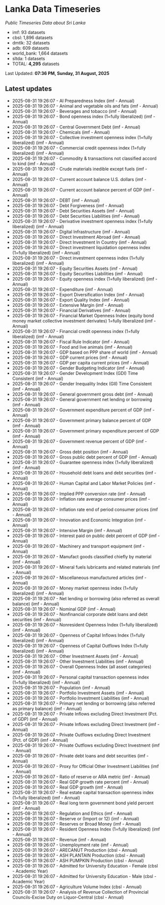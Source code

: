 # Lanka Data Timeseries
*Public Timeseries Data about Sri Lanka*

* imf: 93 datasets
* cbsl: 1,896 datasets
* dmtlk: 32 datasets
* adb: 609 datasets
* world_bank: 1,664 datasets
* sltda: 1 datasets
* TOTAL: **4,295** datasets

Last Updated: **07:36 PM, Sunday, 31 August, 2025**

## Latest updates

* 2025-08-31 19:26:07 - AI Preparedness Index (imf - Annual)
* 2025-08-31 19:26:07 - Animal and vegetable oils and fats (imf - Annual)
* 2025-08-31 19:26:07 - Beverages and tobacco (imf - Annual)
* 2025-08-31 19:26:07 - Bond openness index (1=fully liberalized) (imf - Annual)
* 2025-08-31 19:26:07 - Central Government Debt (imf - Annual)
* 2025-08-31 19:26:07 - Chemicals (imf - Annual)
* 2025-08-31 19:26:07 - Collective investment openness index (1=fully liberalized) (imf - Annual)
* 2025-08-31 19:26:07 - Commercial credit openness index (1=fully liberalized) (imf - Annual)
* 2025-08-31 19:26:07 - Commodity & transactions not classified accord to kind (imf - Annual)
* 2025-08-31 19:26:07 - Crude materials inedible except fuels (imf - Annual)
* 2025-08-31 19:26:07 - Current account balance U.S. dollars (imf - Annual)
* 2025-08-31 19:26:07 - Current account balance percent of GDP (imf - Annual)
* 2025-08-31 19:26:07 - DEBT (imf - Annual)
* 2025-08-31 19:26:07 - Debt Forgiveness (imf - Annual)
* 2025-08-31 19:26:07 - Debt Securities Assets (imf - Annual)
* 2025-08-31 19:26:07 - Debt Securities Liabilities (imf - Annual)
* 2025-08-31 19:26:07 - Derivative investment openness index (1=fully liberalized) (imf - Annual)
* 2025-08-31 19:26:07 - Digital Infrastructure (imf - Annual)
* 2025-08-31 19:26:07 - Direct Investment Abroad (imf - Annual)
* 2025-08-31 19:26:07 - Direct Investment In Country (imf - Annual)
* 2025-08-31 19:26:07 - Direct investment liquidation openness index (1=fully liberalized) (imf - Annual)
* 2025-08-31 19:26:07 - Direct investment openness index (1=fully liberalized) (imf - Annual)
* 2025-08-31 19:26:07 - Equity Securities Assets (imf - Annual)
* 2025-08-31 19:26:07 - Equity Securities Liabilities (imf - Annual)
* 2025-08-31 19:26:07 - Equity openness index (1=fully liberalized) (imf - Annual)
* 2025-08-31 19:26:07 - Expenditure (imf - Annual)
* 2025-08-31 19:26:07 - Export Diversification Index (imf - Annual)
* 2025-08-31 19:26:07 - Export Quality Index (imf - Annual)
* 2025-08-31 19:26:07 - Extensive Margin (imf - Annual)
* 2025-08-31 19:26:07 - Financial Derivatives (imf - Annual)
* 2025-08-31 19:26:07 - Financial Market Openness Index (equity bond money market collective investment derivates) 1=fully liberalized (imf - Annual)
* 2025-08-31 19:26:07 - Financial credit openness index (1=fully liberalized) (imf - Annual)
* 2025-08-31 19:26:07 - Fiscal Rule Indicator (imf - Annual)
* 2025-08-31 19:26:07 - Food and live animals (imf - Annual)
* 2025-08-31 19:26:07 - GDP based on PPP share of world (imf - Annual)
* 2025-08-31 19:26:07 - GDP current prices (imf - Annual)
* 2025-08-31 19:26:07 - GDP per capita current prices (imf - Annual)
* 2025-08-31 19:26:07 - Gender Budgeting Indicator (imf - Annual)
* 2025-08-31 19:26:07 - Gender Development Index (GDI) Time Consistent (imf - Annual)
* 2025-08-31 19:26:07 - Gender Inequality Index (GII) Time Consistent (imf - Annual)
* 2025-08-31 19:26:07 - General government gross debt (imf - Annual)
* 2025-08-31 19:26:07 - General government net lending or borrowing (imf - Annual)
* 2025-08-31 19:26:07 - Government expenditure percent of GDP (imf - Annual)
* 2025-08-31 19:26:07 - Government primary balance percent of GDP (imf - Annual)
* 2025-08-31 19:26:07 - Government primary expenditure percent of GDP (imf - Annual)
* 2025-08-31 19:26:07 - Government revenue percent of GDP (imf - Annual)
* 2025-08-31 19:26:07 - Gross debt position (imf - Annual)
* 2025-08-31 19:26:07 - Gross public debt percent of GDP (imf - Annual)
* 2025-08-31 19:26:07 - Guarantee openness index (1=fully liberalized) (imf - Annual)
* 2025-08-31 19:26:07 - Household debt loans and debt securities (imf - Annual)
* 2025-08-31 19:26:07 - Human Capital and Labor Market Policies (imf - Annual)
* 2025-08-31 19:26:07 - Implied PPP conversion rate (imf - Annual)
* 2025-08-31 19:26:07 - Inflation rate average consumer prices (imf - Annual)
* 2025-08-31 19:26:07 - Inflation rate end of period consumer prices (imf - Annual)
* 2025-08-31 19:26:07 - Innovation and Economic Integration (imf - Annual)
* 2025-08-31 19:26:07 - Intensive Margin (imf - Annual)
* 2025-08-31 19:26:07 - Interest paid on public debt percent of GDP (imf - Annual)
* 2025-08-31 19:26:07 - Machinery and transport equipment (imf - Annual)
* 2025-08-31 19:26:07 - Manufact goods classified chiefly by material (imf - Annual)
* 2025-08-31 19:26:07 - Mineral fuels lubricants and related materials (imf - Annual)
* 2025-08-31 19:26:07 - Miscellaneous manufactured articles (imf - Annual)
* 2025-08-31 19:26:07 - Money market openness index (1=fully liberalized) (imf - Annual)
* 2025-08-31 19:26:07 - Net lending or borrowing (also referred as overall balance) (imf - Annual)
* 2025-08-31 19:26:07 - Nominal GDP (imf - Annual)
* 2025-08-31 19:26:07 - Nonfinancial corporate debt loans and debt securities (imf - Annual)
* 2025-08-31 19:26:07 - Nonresident Openness Index (1=fully liberalized) (imf - Annual)
* 2025-08-31 19:26:07 - Openness of Capital Inflows Index (1=fully liberalized) (imf - Annual)
* 2025-08-31 19:26:07 - Openness of Capital Outflows Index (1=fully liberalized) (imf - Annual)
* 2025-08-31 19:26:07 - Other Investment Assets (imf - Annual)
* 2025-08-31 19:26:07 - Other Investment Liabilities (imf - Annual)
* 2025-08-31 19:26:07 - Overall Openness Index (all asset categories) (imf - Annual)
* 2025-08-31 19:26:07 - Personal capital transaction openness index (1=fully liberalized) (imf - Annual)
* 2025-08-31 19:26:07 - Population (imf - Annual)
* 2025-08-31 19:26:07 - Portfolio Investment Assets (imf - Annual)
* 2025-08-31 19:26:07 - Portfolio Investment Liabilities (imf - Annual)
* 2025-08-31 19:26:07 - Primary net lending or borrowing (also referred as primary balance) (imf - Annual)
* 2025-08-31 19:26:07 - Private Inflows excluding Direct Investment (Pct. of GDP) (imf - Annual)
* 2025-08-31 19:26:07 - Private Inflows excluding Direct Investment (imf - Annual)
* 2025-08-31 19:26:07 - Private Outflows excluding Direct Investment (Pct. of GDP) (imf - Annual)
* 2025-08-31 19:26:07 - Private Outflows excluding Direct Investment (imf - Annual)
* 2025-08-31 19:26:07 - Private debt loans and debt securities (imf - Annual)
* 2025-08-31 19:26:07 - Proxy for Official Other Investment Liabilities (imf - Annual)
* 2025-08-31 19:26:07 - Ratio of reserve or ARA metric (imf - Annual)
* 2025-08-31 19:26:07 - Real GDP growth rate percent (imf - Annual)
* 2025-08-31 19:26:07 - Real GDP growth (imf - Annual)
* 2025-08-31 19:26:07 - Real estate capital transaction openness index (1=fully liberalized) (imf - Annual)
* 2025-08-31 19:26:07 - Real long term government bond yield percent (imf - Annual)
* 2025-08-31 19:26:07 - Regulation and Ethics (imf - Annual)
* 2025-08-31 19:26:07 - Reserve or (Import or 12) (imf - Annual)
* 2025-08-31 19:26:07 - Reserves or Broad Money (imf - Annual)
* 2025-08-31 19:26:07 - Resident Openness Index (1=fully liberalized) (imf - Annual)
* 2025-08-31 19:26:07 - Revenue (imf - Annual)
* 2025-08-31 19:26:07 - Unemployment rate (imf - Annual)
* 2025-08-31 19:26:07 - ARECANUT Production (cbsl - Annual)
* 2025-08-31 19:26:07 - ASH PLANTAIN Production (cbsl - Annual)
* 2025-08-31 19:26:07 - ASH PUMPKIN Production (cbsl - Annual)
* 2025-08-31 19:26:07 - Admitted for University Education - Female (cbsl - Academic Year)
* 2025-08-31 19:26:07 - Admitted for University Education - Male (cbsl - Academic Year)
* 2025-08-31 19:26:07 - Agriculture Volume Index (cbsl - Annual)
* 2025-08-31 19:26:07 - Analysis of Revenue Collection of Provincial Councils-Excise Duty on Liquor-Central (cbsl - Annual)